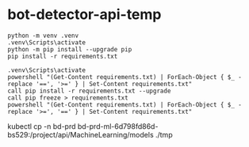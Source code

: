 # bot-detector-api-temp
```
python -m venv .venv
.venv\Scripts\activate
python -m pip install --upgrade pip
pip install -r requirements.txt
```

```
.venv\Scripts\activate
powershell "(Get-Content requirements.txt) | ForEach-Object { $_ -replace '==', '>=' } | Set-Content requirements.txt"
call pip install -r requirements.txt --upgrade
call pip freeze > requirements.txt
powershell "(Get-Content requirements.txt) | ForEach-Object { $_ -replace '>=', '==' } | Set-Content requirements.txt"
```

kubectl cp -n bd-prd bd-prd-ml-6d798fd86d-bs529:/project/api/MachineLearning/models ./tmp